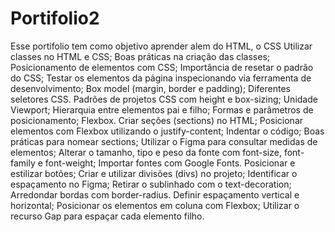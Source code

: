 # Portifolio2
Esse portifolio tem como objetivo aprender alem do HTML, o CSS
Utilizar classes no HTML e CSS;
Boas práticas na criação das classes;
Posicionamento de elementos com CSS;
Importância de resetar o padrão do CSS;
Testar os elementos da página inspecionando via ferramenta de desenvolvimento;
Box model (margin, border e padding);
Diferentes seletores CSS.
Padrões de projetos CSS com height e box-sizing;
Unidade Viewport;
Hierarquia entre elementos pai e filho;
Formas e parâmetros de posicionamento;
Flexbox.
Criar seções (sections) no HTML;
Posicionar elementos com Flexbox utilizando o justify-content;
Indentar o código;
Boas práticas para nomear sections;
Utilizar o Figma para consultar medidas de elementos;
Alterar o tamanho, tipo e peso da fonte com font-size, font-family e font-weight;
Importar fontes com Google Fonts.
Posicionar e estilizar botões;
Criar e utilizar divisões (divs) no projeto;
Identificar o espaçamento no Figma;
Retirar o sublinhado com o text-decoration;
Arredondar bordas com border-radius.
Definir espaçamento vertical e horizontal;
Posicionar os elementos em coluna com Flexbox;
Utilizar o recurso Gap para espaçar cada elemento filho.
